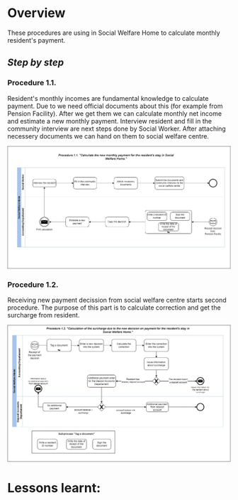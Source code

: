 # Overview
These procedures are using in Social Welfare Home to calculate monthly resident's payment.

## _**Step by step**_

### Procedure 1.1.

Resident's monthly incomes are fundamental knowledge to calculate payment. Due to we need official documents about this (for example from Pension Facility). 
After we get them we can calculate monthly net income and estimate a new monthly payment. Interview resident and fill in the community interview are next steps done by Social Worker.
After attaching necessery documents we can hand on them to social welfare centre.


![BPMN Diagram](BPMN-calculate-new-payment.jpg)


### Procedure 1.2.

Receiving new payment decission from social welfare centre starts second procedure. The purpose of this part is to calculate correction and get the surcharge from resident.


![BPMN Diagram](BPMN-calculate-the-surcharge.jpg)



# Lessons learnt:



